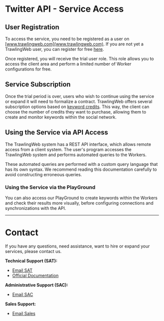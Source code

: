 # Twitter API - Service Access

## User Registration

To access the service, you need to be registered as a user on [www.trawlingweb.com](www.trawlingweb.com). If you are not yet a TrawlingWeb user, you can register for free [here](https://dashboard.trawlingweb.com/register).

Once registered, you will receive the trial user role. This role allows you to access the client area and perform a limited number of Worker configurations for free.

## Service Subscription

Once the trial period is over, users who wish to continue using the service or expand it will need to formalize a contract. TrawlingWeb offers several subscription options based on [keyword credits](00_Presentation.md#Key-Features). This way, the client can choose the number of credits they want to purchase, allowing them to create and monitor keywords within the social network.

## Using the Service via API Access

The TrawlingWeb system has a REST API interface, which allows remote access from a client system. The user's program accesses the TrawlingWeb system and performs automated queries to the Workers.

These automated queries are performed with a custom query language that has its own syntax. We recommend reading this documentation carefully to avoid constructing erroneous queries.

### Using the Service via the PlayGround

You can also access our PlayGround to create keywords within the Workers and check their results more visually, before configuring connections and synchronizations with the API.

---

# Contact

If you have any questions, need assistance, want to hire or expand your services, please contact us.

**Technical Support (SAT):**
* [Email SAT](mailto:support@trawlingweb.com)
* [Official Documentation](https://docs.trawlingweb.com)

**Administrative Support (SAC):**
* [Email SAC](mailto:gestion@trawlingweb.com)

**Sales Support:**
* [Email Sales](mailto:sales@trawlingweb.com)
